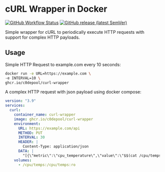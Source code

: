
# cURL Wrapper in Docker

<div align="left">

[![GitHub Workflow Status](https://img.shields.io/github/actions/workflow/status/c0depool/curl-wrapper/docker-publish.yml?style=for-the-badge)](https://github.com/c0depool/curl-wrapper/actions/workflows/docker-publish.yml)
[![GitHub release (latest SemVer)](https://img.shields.io/github/v/release/c0depool/curl-wrapper?sort=semver&style=for-the-badge)](https://github.com/c0depool/curl-wrapper/releases)

</div>

Simple wrapper for cURL to periodically execute HTTP requests with support for complex HTTP payloads.

## Usage

Simple HTTP Request to example.com every 10 seconds:

```bash
docker run -e URL=https://example.com \
-e INTERVAL=10 \
ghcr.io/c0depool/curl-wrapper
```

A complex HTTP request with json payload using docker compose:

```yml
version: "3.9"
services:
  curl:
    container_name: curl-wrapper
    image: ghcr.io/c0depool/curl-wrapper
    environment:
      URL: https://example.com/api
      METHOD: PUT
      INTERVAL: 30
      HEADER: |
        Content-Type: application/json
      DATA: |
        "[{\"metric\":\"cpu_temperature\",\"value\":\"$$(cat /cpu/temps)\"}]"
    volumes:
      - /cpu/temps:/cpu/temps:ro
```

